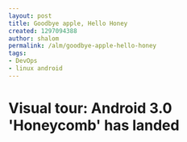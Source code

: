 ```yaml
---
layout: post
title: Goodbye apple, Hello Honey
created: 1297094388
author: shalom
permalink: /alm/goodbye-apple-hello-honey
tags:
- DevOps
- linux android
---
```

<h1>Visual tour: Android 3.0 'Honeycomb' has landed</h1>
